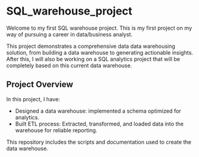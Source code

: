 # SQL_warehouse_project

Welcome to my first SQL warehouse project. This is my first project on my way of pursuing a career in data/business analyst. 

This project demonstrates a comprehensive data data warehousing solution, from building a data warehouse to generating actionable insights. After this, I will also be working on a SQL analytics project that will be completely based on this current data warehouse.


## Project Overview 

In this project, I have: 
- Designed a data warehouse: implemented a schema optimized for analytics.
- Built ETL process: Extracted, transformed, and loaded data into the warehouse for reliable reporting.

This repository includes the scripts and documentation used to create the data warehouse. 
